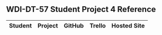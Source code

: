## WDI-DT-57 Student Project 4 Reference

| Student | Project | GitHub | Trello | Hosted Site |
|---------|:-------:|:------:|:------:|:-----------:|


